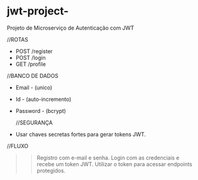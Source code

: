 # jwt-project-
Projeto de Microserviço de Autenticação com JWT 

//ROTAS
- POST /register
- POST /login
- GET /profile

//BANCO DE DADOS
- Email - (unico)
- Id  - (auto-incremento)
- Password - (bcrypt)

  //SEGURANÇA
 - Usar chaves secretas fortes para gerar tokens JWT.


  //FLUXO
>> Registro com e-mail e senha.
>> Login com as credenciais e recebe um token JWT.
>> Utilizar o token para acessar endpoints protegidos.


